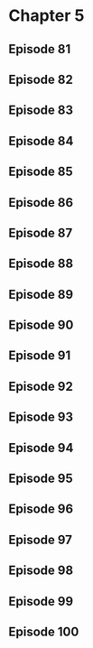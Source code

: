 # Chapter 5

## Episode 81

<!--@include: ./episode81.md{3,}-->

## Episode 82

<!--@include: ./episode82.md{3,}-->

## Episode 83

<!--@include: ./episode83.md{3,}-->

## Episode 84

<!--@include: ./episode84.md{3,}-->

## Episode 85

<!--@include: ./episode85.md{3,}-->

## Episode 86

<!--@include: ./episode86.md{3,}-->

## Episode 87

<!--@include: ./episode87.md{3,}-->

## Episode 88

<!--@include: ./episode88.md{3,}-->

## Episode 89

<!--@include: ./episode89.md{3,}-->

## Episode 90

<!--@include: ./episode90.md{3,}-->

## Episode 91

<!--@include: ./episode91.md{3,}-->

## Episode 92

<!--@include: ./episode92.md{3,}-->

## Episode 93

<!--@include: ./episode93.md{3,}-->

## Episode 94

<!--@include: ./episode94.md{3,}-->

## Episode 95

<!--@include: ./episode95.md{3,}-->

## Episode 96

<!--@include: ./episode96.md{3,}-->

## Episode 97

<!--@include: ./episode97.md{3,}-->

## Episode 98

<!--@include: ./episode98.md{3,}-->

## Episode 99

<!--@include: ./episode99.md{3,}-->

## Episode 100

<!--@include: ./episode100.md{3,}-->